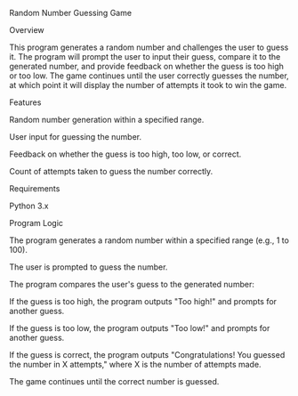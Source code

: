 Random Number Guessing Game


Overview


This program generates a random number and challenges the user to guess it. The program will prompt the user to input their guess, compare it to the generated number, and provide feedback on whether the guess is too high or too low. The game continues until the user correctly guesses the number, at which point it will display the number of attempts it took to win the game.


Features


Random number generation within a specified range.


User input for guessing the number.


Feedback on whether the guess is too high, too low, or correct.


Count of attempts taken to guess the number correctly.


Requirements


Python 3.x


Program Logic


The program generates a random number within a specified range (e.g., 1 to 100).


The user is prompted to guess the number.


The program compares the user's guess to the generated number:

If the guess is too high, the program outputs "Too high!" and prompts for another guess.


If the guess is too low, the program outputs "Too low!" and prompts for another guess.


If the guess is correct, the program outputs "Congratulations! You guessed the number in X attempts," where X is the number of attempts made.


The game continues until the correct number is guessed.

